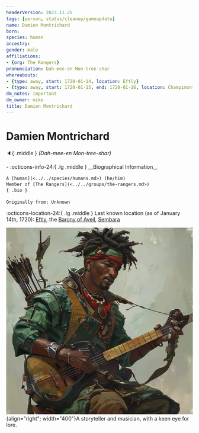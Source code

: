 ```yaml
---
headerVersion: 2023.11.25
tags: [person, status/cleanup/gameupdate]
name: Damien Montrichard
born:
species: human
ancestry:
gender: male
affiliations:
- {org: The Rangers}
pronunciation: Dah-mee-en Mon-tree-shar
whereabouts:
- {type: away, start: 1720-01-14, location: Eftly}
- {type: away, start: 1720-01-15, end: 1720-01-16, location: Champimont}
dm_notes: important
dm_owner: mike
title: Damien Montrichard
---
```

# Damien Montrichard
:speaker:{ .middle } *(Dah-mee-en Mon-tree-shar)*  
<div class="grid cards ext-narrow-margin ext-one-column" markdown>
- :octicons-info-24:{ .lg .middle } __Biographical Information__

    A [human](<../../species/humans.md>) (he/him)  
    Member of [The Rangers](<../../groups/the-rangers.md>)  
    { .bio }

    Originally from: Unknown
</div>

:octicons-location-24:{ .lg .middle } Last known location (as of January 14th, 1720): [Eftly](<../../gazetteer/greater-sembara/sembara/barony-of-aveil/eftly.md>), the [Barony of Aveil](<../../gazetteer/greater-sembara/sembara/barony-of-aveil/barony-of-aveil.md>), [Sembara](<../../gazetteer/greater-sembara/sembara/sembara.md>)




![Damien Montrichard](../../assets/damien-montrichard.jpg){align="right"; width="400"}A storyteller and musician, with a keen eye for lore.

